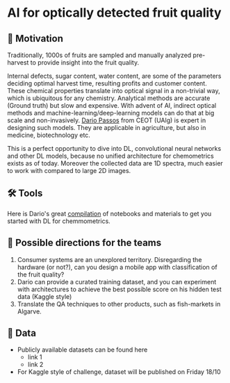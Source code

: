 # AI for optically detected fruit quality

## 🚀 Motivation
Traditionally, 1000s of fruits are sampled and manually analyzed pre-harvest to provide insight into the fruit quality.

Internal defects, sugar content, water content, are some of the parameters deciding optimal harvest time, resulting profits and customer content. These chemical properties translate into optical signal in a non-trivial way, which is ubiquitous for any chemistry. Analytical methods are accurate (Ground truth) but slow and expensive. With advent of AI, indirect optical methods and machine-learning/deep-learning models can do that at big scale and non-invasively. [Dario Passos][1] from CEOT (UAlg) is expert in designing such models. They are applicable in agriculture, but also in medicine, biotechnology etc.

This is a perfect opportunity to dive into DL, convolutional neural networks and other DL models, because no unified architecture for chemometrics exists as of today. Moreover the collected data are 1D spectra, much easier to work with compared to large 2D images.

## 🛠️ Tools

Here is Dario's great [compilation][2] of notebooks and materials to get you started with DL for chemmometrics.

## 🔦 Possible directions for the teams

1. Consumer systems are an unexplored territory. Disregarding the hardware (or not?), can you design a mobile app with classification of the fruit quality?
2. Dario can provide a curated training dataset, and you can experiment with architectures to achieve the best possible score on his hidden test data (Kaggle style)
3. Translate the QA techniques to other products, such as fish-markets in Algarve.

## 💾 Data

* Publicly available datasets can be found here
    * link 1
    * link 2
* For Kaggle style of challenge, dataset will be published on Friday 18/10

[1]: https://github.com/dario-passos
[2]: https://github.com/dario-passos/DeepLearning_for_VIS-NIR_Spectra